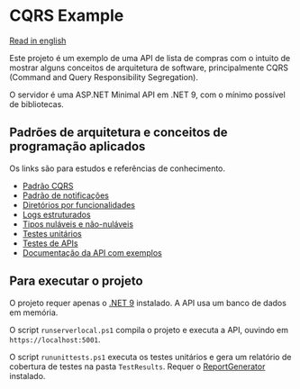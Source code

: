 # CQRS Example

[Read in english](README.md)

Este projeto é um exemplo de uma API de lista de compras com o intuito de mostrar alguns conceitos de arquitetura de software, principalmente CQRS (Command and Query Responsibility Segregation).

O servidor é uma ASP.NET Minimal API em .NET 9, com o mínimo possível de bibliotecas.

## Padrões de arquitetura e conceitos de programação aplicados

Os links são para estudos e referências de conhecimento.

* [Padrão CQRS](https://docs.microsoft.com/pt-br/azure/architecture/patterns/cqrs)
* [Padrão de notificações](https://martinfowler.com/articles/replaceThrowWithNotification.html)
* [Diretórios por funcionalidades](http://www.kamilgrzybek.com/design/feature-folders/)
* [Logs estruturados](https://messagetemplates.org/)
* [Tipos nuláveis e não-nuláveis](https://docs.microsoft.com/pt-br/dotnet/csharp/nullable-references)
* [Testes unitários](https://softwaretestingfundamentals.com/unit-testing/)
* [Testes de APIs](https://pororoca.io/pt/docs/automated-tests)
* [Documentação da API com exemplos](https://guides.scalar.com/scalar/scalar-api-references/net-integration)

## Para executar o projeto

O projeto requer apenas o [.NET 9](https://dotnet.microsoft.com/) instalado. A API usa um banco de dados em memória.

O script `runserverlocal.ps1` compila o projeto e executa a API, ouvindo em `https://localhost:5001`.

O script `rununittests.ps1` executa os testes unitários e gera um relatório de cobertura de testes na pasta `TestResults`. Requer o [ReportGenerator](https://github.com/danielpalme/ReportGenerator) instalado.